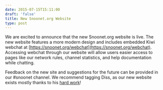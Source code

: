 ```yaml
--- 
date: 2015-07-15T15:11:00
draft: 'false'
title: New Snoonet.org Website
type: post
---
```


We are excited to announce that the new Snoonet.org website is live.  The new website features a more modern design and includes embedded Kiwi webchat at [https://snoonet.org/webchat](https://snoonet.org/webchat).  Accessing webchat through our website will allow users easier access to pages like our network rules, channel statistics, and help documentation while chatting.  

Feedback on the new site and suggestions for the future can be provided in our #snoonet channel.  We recommend tagging Diss, as our new website exists mostly thanks to his [hard work](https://i.imgur.com/Te0WuIB.jpg)!  